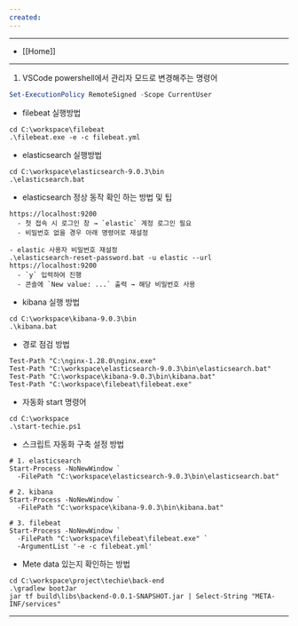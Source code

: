 ```yaml
---
created:
---
```

---
- [[Home]]
---

1. VSCode powershell에서 관리자 모드로 변경해주는 명령어
```powershell
Set-ExecutionPolicy RemoteSigned -Scope CurrentUser
```

- filebeat 실행방법
```
cd C:\workspace\filebeat
.\filebeat.exe -e -c filebeat.yml
```

- elasticsearch 실행방법
```
cd C:\workspace\elasticsearch-9.0.3\bin
.\elasticsearch.bat
```

- elasticsearch 정상 동작 확인 하는 방법 및 팁
```
https://localhost:9200
  - 첫 접속 시 로그인 창 → `elastic` 계정 로그인 필요
  - 비밀번호 없을 경우 아래 명령어로 재설정

- elastic 사용자 비밀번호 재설정
.\elasticsearch-reset-password.bat -u elastic --url https://localhost:9200
  - `y` 입력하여 진행
  - 콘솔에 `New value: ...` 출력 → 해당 비밀번호 사용
```

- kibana 실행 방법
```
cd C:\workspace\kibana-9.0.3\bin
.\kibana.bat
```

- 경로 점검 방법
```
Test-Path "C:\nginx-1.28.0\nginx.exe"
Test-Path "C:\workspace\elasticsearch-9.0.3\bin\elasticsearch.bat"
Test-Path "C:\workspace\kibana-9.0.3\bin\kibana.bat"
Test-Path "C:\workspace\filebeat\filebeat.exe"
```

- 자동화 start 명령어
```
cd C:\workspace
.\start-techie.ps1
```

- 스크립트 자동화 구축 설정 방법
```
# 1. elasticsearch
Start-Process -NoNewWindow `
  -FilePath "C:\workspace\elasticsearch-9.0.3\bin\elasticsearch.bat"

# 2. kibana
Start-Process -NoNewWindow `
  -FilePath "C:\workspace\kibana-9.0.3\bin\kibana.bat"

# 3. filebeat
Start-Process -NoNewWindow `
  -FilePath "C:\workspace\filebeat\filebeat.exe" `
  -ArgumentList '-e -c filebeat.yml'
```

- Mete data 있는지 확인하는 방법
```
cd C:\workspace\project\techie\back-end
.\gradlew bootJar
jar tf build\libs\backend-0.0.1-SNAPSHOT.jar | Select-String "META-INF/services"
```


---
